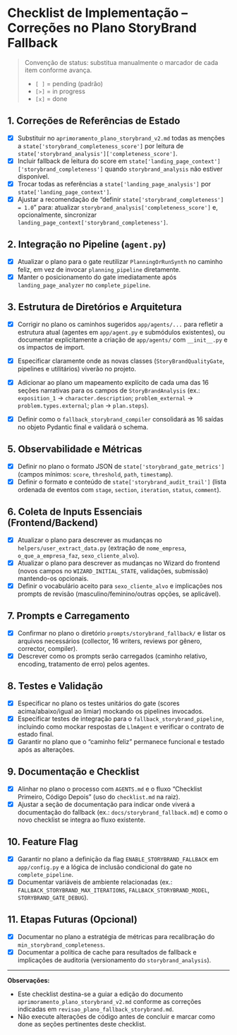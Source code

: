 
# Checklist de Implementação – Correções no Plano StoryBrand Fallback

> Convenção de status: substitua manualmente o marcador de cada item conforme avança.
> - `[ ]` = pending (padrão)
> - `[>]` = in progress
> - `[x]` = done

## 1. Correções de Referências de Estado
- [x] Substituir no `aprimoramento_plano_storybrand_v2.md` todas as menções a `state['storybrand_completeness_score']` por leitura de `state['storybrand_analysis']['completeness_score']`.
- [x] Incluir fallback de leitura do score em `state['landing_page_context']['storybrand_completeness']` quando `storybrand_analysis` não estiver disponível.
- [x] Trocar todas as referências a `state['landing_page_analysis']` por `state['landing_page_context']`.
- [x] Ajustar a recomendação de “definir `state['storybrand_completeness'] = 1.0`” para: atualizar `storybrand_analysis['completeness_score']` e, opcionalmente, sincronizar `landing_page_context['storybrand_completeness']`.

## 2. Integração no Pipeline (`agent.py`)
- [x] Atualizar o plano para o gate reutilizar `PlanningOrRunSynth` no caminho feliz, em vez de invocar `planning_pipeline` diretamente.
- [x] Manter o posicionamento do gate imediatamente após `landing_page_analyzer` no `complete_pipeline`.

## 3. Estrutura de Diretórios e Arquitetura
- [x] Corrigir no plano os caminhos sugeridos `app/agents/...` para refletir a estrutura atual (agentes em `app/agent.py` e submódulos existentes), ou documentar explicitamente a criação de `app/agents/` com `__init__.py` e os impactos de import.
- [x] Especificar claramente onde as novas classes (`StoryBrandQualityGate`, pipelines e utilitários) viverão no projeto.

- [x] Adicionar ao plano um mapeamento explícito de cada uma das 16 seções narrativas para os campos de `StoryBrandAnalysis` (ex.: `exposition_1` → `character.description`; `problem_external` → `problem.types.external`; `plan` → `plan.steps`).
- [x] Definir como o `fallback_storybrand_compiler` consolidará as 16 saídas no objeto Pydantic final e validará o schema.

## 5. Observabilidade e Métricas
- [x] Definir no plano o formato JSON de `state['storybrand_gate_metrics']` (campos mínimos: `score`, `threshold`, `path`, `timestamp`).
- [x] Definir o formato e conteúdo de `state['storybrand_audit_trail']` (lista ordenada de eventos com `stage`, `section`, `iteration`, `status`, `comment`).

## 6. Coleta de Inputs Essenciais (Frontend/Backend)
- [x] Atualizar o plano para descrever as mudanças no `helpers/user_extract_data.py` (extração de `nome_empresa`, `o_que_a_empresa_faz`, `sexo_cliente_alvo`).
- [x] Atualizar o plano para descrever as mudanças no Wizard do frontend (novos campos no `WIZARD_INITIAL_STATE`, validações, submissão) mantendo-os opcionais.
- [x] Definir o vocabulário aceito para `sexo_cliente_alvo` e implicações nos prompts de revisão (masculino/feminino/outras opções, se aplicável).

## 7. Prompts e Carregamento
- [x] Confirmar no plano o diretório `prompts/storybrand_fallback/` e listar os arquivos necessários (collector, 16 writers, reviews por gênero, corrector, compiler).
- [x] Descrever como os prompts serão carregados (caminho relativo, encoding, tratamento de erro) pelos agentes.

## 8. Testes e Validação
- [x] Especificar no plano os testes unitários do gate (scores acima/abaixo/igual ao limiar) mockando os pipelines invocados.
- [x] Especificar testes de integração para o `fallback_storybrand_pipeline`, incluindo como mockar respostas de `LlmAgent` e verificar o contrato de estado final.
- [x] Garantir no plano que o “caminho feliz” permanece funcional e testado após as alterações.

## 9. Documentação e Checklist
- [x] Alinhar no plano o processo com `AGENTS.md` e o fluxo “Checklist Primeiro, Código Depois” (uso do `checklist.md` na raiz).
- [x] Ajustar a seção de documentação para indicar onde viverá a documentação do fallback (ex.: `docs/storybrand_fallback.md`) e como o novo checklist se integra ao fluxo existente.

## 10. Feature Flag
- [x] Garantir no plano a definição da flag `ENABLE_STORYBRAND_FALLBACK` em `app/config.py` e a lógica de inclusão condicional do gate no `complete_pipeline`.
- [x] Documentar variáveis de ambiente relacionadas (ex.: `FALLBACK_STORYBRAND_MAX_ITERATIONS`, `FALLBACK_STORYBRAND_MODEL`, `STORYBRAND_GATE_DEBUG`).

## 11. Etapas Futuras (Opcional)
- [x] Documentar no plano a estratégia de métricas para recalibração do `min_storybrand_completeness`.
- [x] Documentar a política de cache para resultados de fallback e implicações de auditoria (versionamento do `storybrand_analysis`).

---

**Observações:**
- Este checklist destina-se a guiar a edição do documento `aprimoramento_plano_storybrand_v2.md` conforme as correções indicadas em `revisao_plano_fallback_storybrand.md`.
- Não execute alterações de código antes de concluir e marcar como done as seções pertinentes deste checklist.
